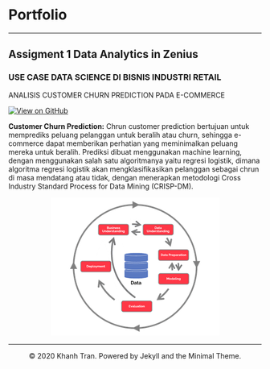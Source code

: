 # Portfolio
---
## Assigment 1 Data Analytics in Zenius

### USE CASE DATA SCIENCE DI BISNIS INDUSTRI RETAIL

ANALISIS CUSTOMER CHURN PREDICTION PADA E-COMMERCE

[![View on GitHub](https://img.shields.io/badge/GitHub-View_on_GitHub-blue?logo=GitHub)](https://github.com/zakkyahh/Use-Case-Data-Science)

**Customer Churn Prediction:** Chrun customer prediction bertujuan untuk memprediks peluang pelanggan untuk beralih atau churn, sehingga e-commerce dapat memberikan perhatian yang meminimalkan peluang mereka untuk beralih. Prediksi dibuat menggunakan machine learning, dengan menggunakan salah satu algoritmanya yaitu regresi logistik, dimana algoritma regresi logistik akan mengklasifikasikan pelanggan sebagai chrun di masa mendatang atau tidak, dengan menerapkan metodologi Cross Industry Standard Process for Data Mining (CRISP-DM).

<center><img src="images/crispdm.png"/></center>

---
<center>© 2020 Khanh Tran. Powered by Jekyll and the Minimal Theme.</center>

